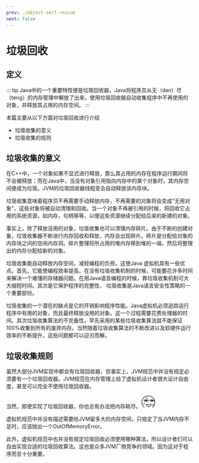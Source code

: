```yaml
---
prev: ./object-self-rescue
next: false
---
```


# 垃圾回收

## 定义

::: tip 
Java中的一个重要特性便是垃圾回收器，Java将程序员从无（dan）尽（teng）的内存管理中解放了出来，使用垃圾回收器自动收集程序中不再使用的对象，并释放其占用的内存空间。
:::

本篇主要从以下方面对垃圾回收进行介绍 

+ 垃圾收集的意义
+ 垃圾收集的规则

## 垃圾收集的意义

在C++中，一个对象如果不显式进行释放，那么其占用的内存在程序运行期间将不会被释放；而在Java中，当没有对象引用指向内存中的某个对象时，其内存空间便成为垃圾。JVM的垃圾回收器线程变会自动释放该内存块。

垃圾收集意味着程序员不再需要手动释放内存，不再需要的对象将会变成"无用对象"，这些对象将被自动清理和回收。当一个对象不再被引用的时候，将回收它占用的系统资源，如内存，句柄等等，以便这些资源继续分配给后来的新建的对象。

事实上，除了释放没用的对象，垃圾收集也可以清理内存碎片。由于不断的创建对象，垃圾收集器不断进行内存回收和释放，内存会出现碎片。碎片是分配给对象的内存块之间的空闲内存洞。碎片整理将所占用的堆内存移到堆的一端，然后将整理出的内存分配给新的对象。

垃圾收集能自动释放内存空间，减轻编程的负担。这使Java 虚拟机具有一些优点。首先，它能使编程效率提高。在没有垃圾收集机制的时候，可能要花许多时间来解决一个难懂的存储器问题。在用Java语言编程的时候，靠垃圾收集机制可大大缩短时间。其次是它保护程序的完整性， 垃圾收集是Java语言安全性策略的一个重要部份。

垃圾收集的一个潜在的缺点是它的开销影响程序性能。Java虚拟机必须追踪运行程序中有用的对象，而且最终释放没用的对象。这一个过程需要花费处理器的时间。其次垃圾收集算法的不完备性，早先采用的某些垃圾收集算法就不能保证100%收集到所有的废弃内存。当然随着垃圾收集算法的不断改进以及软硬件运行效率的不断提升，这些问题都可以迎刃而解。

## 垃圾收集规则

虽然大部分JVM实现中都会有垃圾回收器，但事实上，JVM规范中并没有规定必须要有一个垃圾回收器。JVM规范在内存管理上给了虚拟机设计者很大设计自由度，甚至可以完全不使用垃圾回收器。

当然，即使实现了垃圾回收器，你也总有办法把内存耗尽。<img src="../reference/0190.png" width="40"/>

虚拟机规范中并没有描述需要给JVM留多大的内存空间，只规定了当JVM内存不足时，应该抛出一个OutOfMemoryError。

此外，虚拟机规范中也并没有规定垃圾回收必须使用哪种算法，所以设计者们可以自由实现合适的垃圾回收算法。这也是众多JVM厂商竞争的领域。因为这对于程序而言十分重要。









